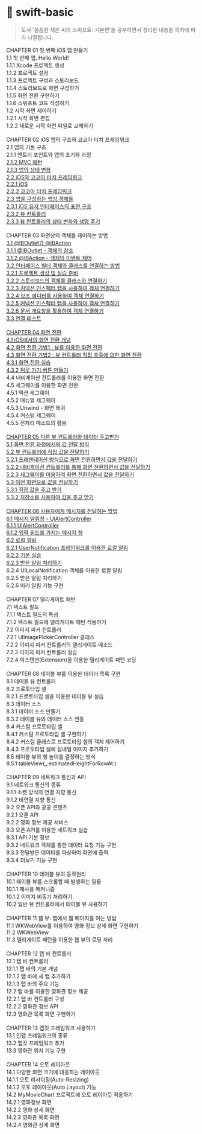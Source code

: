 # 🚀 swift-basic
>도서 '꼼꼼한 재은 씨의 스위프트: 기본편'을 공부하면서 정리한 내용을 목차에 따라 나열합니다.


CHAPTER 01 첫 번째 iOS 앱 만들기\
1.1 첫 번째 앱, Hello World!\
1.1.1 Xcode 프로젝트 생성\
1.1.2 프로젝트 설정\
1.1.3 프로젝트 구성과 스토리보드 \
1.1.4 스토리보드로 화면 구성하기 \
1.1.5 화면 전환 구현하기 \
1.1.6 스위프트 코드 작성하기 \
1.2 시작 화면 제어하기 \
1.2.1 시작 화면 편집 \
1.2.2 새로운 시작 화면 파일로 교체하기 \
\
CHAPTER 02 iOS 앱의 구조와 코코아 터치 프레임워크 \
2.1 앱의 기본 구조 \
2.1.1 엔트리 포인트와 앱의 초기화 과정 \
[2.1.2 MVC 패턴](https://velog.io/@sogih/2019-05-05-1705-작성됨-d0jvaoy08g) \
[2.1.3 앱의 상태 변화](https://velog.io/@sogih/2019-05-05-1705-작성됨-5zjvap6byy) \
[2.2 iOS와 코코아 터치 프레임워크 \
2.2.1 iOS \
2.2.2 코코아 터치 프레임워크](https://velog.io/@sogih/iOS와-코코아-터치-프레임워크-lsjvc0iqlj) \
[2.3 앱을 구성하는 핵심 객체들 \
2.3.1 iOS 유저 인터페이스의 표현 구조 \
2.3.2 뷰 컨트롤러 \
2.3.3 뷰 컨트롤러의 상태 변화와 생명 주기](https://velog.io/@sogih/2019-05-07-1105-작성됨-bajvd675wm) \
\
CHAPTER 03 화면상의 객체를 제어하는 방법 \
[3.1 @IBOutlet과 @IBAction \
3.1.1 @IBOutlet - 객체의 참조 \
3.1.2 @IBAction - 객체의 이벤트 제어](https://velog.io/@sogih/IBOutlet과-IBAction-1djvdhxlhc) \
[3.2 인터페이스 빌더 객체와 클래스를 연결하는 방법 \
3.2.1 프로젝트 생성 및 실습 준비 \
3.2.2 스토리보드의 객체를 클래스와 연결하기 \
3.2.3 커넥션 인스펙터 탭을 사용하여 객체 연결하기 \
3.2.4 보조 에디터를 사용하여 객체 연결하기 \
3.2.5 커넥션 인스펙터 탭을 사용하여 객체 연결하기 \
3.2.6 문서 개요창을 활용하여 객체 연결하기 \
3.3 연결 테스트](IBTest) \
\
[CHAPTER 04 화면 전환 \
4.1 iOS에서의 화면 전환 개념 \
4.2 화면 전환 기법1 : 뷰를 이용한 화면 전환 \
4.3 화면 전환 기법2 : 뷰 컨트롤러 직접 호출에 의한 화면 전환](https://velog.io/@sogih/화면-전환) \
[4.3.1 화면 전환 실습 \
4.3.2 뒤로 가기 버튼 만들기](Scene-Trans01) \
4.4 내비게이션 컨트롤러를 이용한 화면 전환 \
4.5 세그웨이를 이용한 화면 전환 \
4.5.1 액션 세그웨이 \
4.5.2 매뉴얼 세그웨이 \
4.5.3 Unwind - 화면 복귀 \
4.5.4 커스텀 세그웨이 \
4.5.5 전처리 메소드의 활용 \
\
[CHAPTER 05 다른 뷰 컨트롤러와 데이터 주고받기 \
5.1 화면 전환 과정에서의 값 전달 방식 \
5.2 뷰 컨트롤러에 직접 값을 전달하기 \
5.2.1 프레젠테이션 방식으로 화면 전환하면서 값을 전달하기 \
5.2.2 내비게이션 컨트롤러를 통해 화면 전환하면서 값을 전달하기 \
5.2.3 세그웨이를 이용하여 화면 전환하면서 값을 전달하기 \
5.3 이전 화면으로 값을 전달하기 \
5.3.1 직접 값을 주고 받기 \
5.3.2 저장소를 사용하여 값을 주고 받기](https://velog.io/@sogih/화면-전환-과정에서의-값-전달-방식) \
\
[CHAPTER 06 사용자에게 메시지를 전달하는 방법 \
6.1 메시지 알림창 - UIAlertController \
6.1.1 UIAlertController \
6.1.2 입력 필드를 가지는 메시지 창](https://velog.io/@sogih/사용자에게-메시지를-전달하는-방법) \
[6.2 로컬 알림 \
6.2.1 UserNotification 프레임워크를 이용한 로컬 알림 \
6.2.2 기본 실습 \
6.2.3 받은 알림 처리하기](https://velog.io/@sogih/2019-05-16-1505-작성됨-1njvq9goo1) \
6.2.4 UILocalNotification 객체를 이용한 로컬 알림 \
6.2.5 받은 알림 처리하기 \
6.2.6 미리 알림 기능 구현 \
\
CHAPTER 07 델리게이트 패턴 \
7.1 텍스트 필드 \
7.1.1 텍스트 필드의 특성 \
7.1.2 텍스트 필드에 델리게이트 패턴 적용하기 \
7.2 이미지 피커 컨트롤러 \
7.2.1 UIImagePickerController 클래스 \
7.2.2 이미지 피커 컨트롤러의 델리게이트 메소드 \
7.2.3 이미지 피커 컨트롤러 실습 \
7.2.4 익스텐션(Extension)을 이용한 델리게이트 패턴 코딩 \
\
CHAPTER 08 테이블 뷰를 이용한 데이터 목록 구현 \
8.1 테이블 뷰 컨트롤러 \
8.2 프로토타입 셀 \
8.2.1 프로토타입 셀을 이용한 테이블 뷰 실습 \
8.3 데이터 소스 \
8.3.1 데이터 소스 만들기 \
8.3.2 테이블 뷰와 데이터 소스 연동 \
8.4 커스텀 프로토타입 셀 \
8.4.1 커스텀 프로토타입 셀 구현하기 \
8.4.2 커스텀 클래스로 프로토타입 셀의 객체 제어하기 \
8.4.3 프로토타입 셀에 섬네일 이미지 추가하기 \
8.5 테이블 뷰의 행 높이를 결정하는 방식 \
8.5.1 tableView(_:estimatedHeightForRowAt:) \
\
CHAPTER 09 네트워크 통신과 API \
9.1 네트워크 통신의 종류 \
9.1.1 소켓 방식의 연결 지향 통신 \
9.1.2 비연결 지향 통신 \
9.2 오픈 API와 공공 콘텐츠 \
9.2.1 오픈 API \
9.2.2 영화 정보 제공 서비스 \
9.3 오픈 API를 이용한 네트워크 실습 \
9.3.1 API 기본 정보 \
9.3.2 네트워크 객체를 통한 데이터 요청 기능 구현 \
9.3.3 전달받은 데이터를 파싱하여 화면에 출력 \
9.3.4 더보기 기능 구현 \
\
CHAPTER 10 테이블 뷰의 동작원리 \
10.1 테이블 뷰를 스크롤할 때 발생하는 일들 \
10.1.1 재사용 메커니즘 \
10.1.2 이미지 비동기 처리하기 \
10.2 일반 뷰 컨트롤러에서 테이블 뷰 사용하기 \
\
CHAPTER 11 웹 뷰: 앱에서 웹 페이지를 여는 방법 \
11.1 WKWebView를 이용하여 영화 정보 상세 화면 구현하기 \
11.2 WKWebView \
11.3 델리게이트 패턴을 이용한 웹 뷰의 로딩 처리 \
\
CHAPTER 12 탭 바 컨트롤러 \
12.1 탭 바 컨트롤러 \
12.1.1 탭 바의 기본 개념 \
12.1.2 탭 바에 새 탭 추가하기 \
12.1.3 탭 바의 주요 기능 \
12.2 탭 바를 이용한 영화관 정보 제공 \
12.2.1 탭 바 컨트롤러 구성 \
12.2.2 영화관 정보 API \
12.3 영화관 목록 화면 구현하기 \
\
CHAPTER 13 맵킷 프레임워크 사용하기 \
13.1 인앱 프레임워크의 종류 \
13.2 맵킷 프레임워크 추가 \
13.3 영화관 위치 기능 구현 \
\
CHAPTER 14 오토 레이아웃 \
14.1 다양한 화면 크기에 대응하는 레이아웃 \
14.1.1 오토 리사이징(Auto-Resizing) \
14.1.2 오토 레이아웃(Auto Layout) 기능 \
14.2 MyMovieChart 프로젝트에 오토 레이아웃 적용하기 \
14.2.1 영화정보 화면 \
14.2.2 영화 상세 화면 \
14.2.3 영화관 목록 화면 \
14.2.4 영화관 상세 화면
